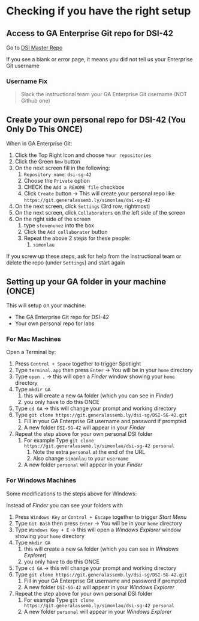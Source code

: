 # Checking if you have the right setup

## Access to GA Enterprise Git repo for DSI-42

Go to [DSI Master Repo](https://git.generalassemb.ly/dsi-sg/dsi-sg-42)

If you see a blank or error page, it means you did not tell us your Enterprise Git username

### Username Fix

> Slack the instructional team your GA Enterprise Git username (NOT Github one)

## Create your own personal repo for DSI-42 (You Only Do This ONCE)

When in GA Enterprise Git:

1. Click the Top Right Icon and choose `Your repositories`
2. Click the Green `New` button
3. On the next screen fill in the following:
   1. `Repository name`: `dsi-sg-42`
   2. Choose the `Private` option
   3. CHECK the `Add a README file` checkbox
   4. Click `Create` button -> This will create your personal repo like `https://git.generalassemb.ly/simonlau/dsi-sg-42`
4. On the next screen, click `Settings` (3rd row, rightmost)
5. On the next screen, click `Collaborators` on the left side of the screen
6. On the right side of the screen
   1. type `stevenunez` into the box
   2. Click the `Add collaborator` button
   3. Repeat the above 2 steps for these people:
      1. `simonlau`

If you screw up these steps, ask for help from the instructional team or delete the repo (under `Settings`) and start again

## Setting up your GA folder in your machine (ONCE)

This will setup on your machine:

- The GA Enterprise Git repo for DSI-42
- Your own personal repo for labs

### For Mac Machines

Open a Terminal by:

1. Press `Control + Space` together to trigger Spotlight
2. Type `terminal.app` then press `Enter` -> You will be in your `home` directory
3. Type `open .` -> this will open a _Finder_ window showing your `home` directory
4. Type `mkdir GA`
   1. this will create a new `GA` folder (which you can see in _Finder_)
   2. you only have to do this ONCE
5. Type `cd GA` -> this will change your prompt and working directory
6. Type `git clone https://git.generalassemb.ly/dsi-sg/DSI-SG-42.git`
   1. Fill in your GA Enterprise Git username and password if prompted
   2. A new folder `DSI-SG-42` will appear in your _Finder_
7. Repeat the step above for your own personal DSI folder
   1. For example Type `git clone https://git.generalassemb.ly/simonlau/dsi-sg-42 personal`
      1. Note the extra `personal` at the end of the URL
      2. Also change `simonlau` to your `username`
   2. A new folder `personal` will appear in your _Finder_

### For Windows Machines

Some modifications to the steps above for Windows:

Instead of _Finder_ you can see your folders with

1. Press `Windows Key` or `Control + Escape` together to trigger _Start Menu_
2. Type `Git Bash` then press `Enter` -> You will be in your `home` directory
3. Type `Windows Key + E` -> this will open a _Windows Explorer_ window showing your `home` directory
4. Type `mkdir GA`
   1. this will create a new `GA` folder (which you can see in _Windows Explorer_)
   2. you only have to do this ONCE
5. Type `cd GA` -> this will change your prompt and working directory
6. Type `git clone https://git.generalassemb.ly/dsi-sg/DSI-SG-42.git`
   1. Fill in your GA Enterprise Git username and password if prompted
   2. A new folder `DSI-SG-42` will appear in your _Windows Explorer_
7. Repeat the step above for your own personal DSI folder
   1. For example Type `git clone https://git.generalassemb.ly/simonlau/dsi-sg-42 personal`
   2. A new folder `personal` will appear in your _Windows Explorer_
